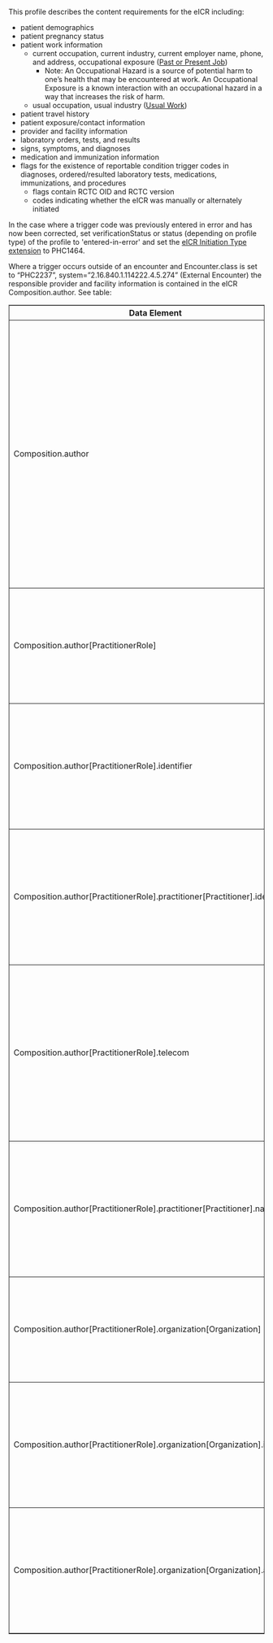 This profile describes the content requirements for the eICR including:
* patient demographics
* patient pregnancy status
* patient work information
    * current occupation, current industry, current employer name, phone, and address, occupational exposure ([Past or Present Job](http://hl7.org/fhir/us/odh/StructureDefinition/odh-PastOrPresentJob))
        * Note: An Occupational Hazard is a source of potential harm to one’s health that may be encountered at work. An Occupational Exposure is a known interaction with an occupational hazard in a way that increases the risk of harm.
    * usual occupation, usual industry ([Usual Work](http://hl7.org/fhir/us/odh/StructureDefinition/odh-UsualWork))
* patient travel history
* patient exposure/contact information
* provider and facility information
* laboratory orders, tests, and results
* signs, symptoms, and diagnoses
* medication and immunization information
* flags for the existence of reportable condition trigger codes in diagnoses, ordered/resulted laboratory tests, medications, immunizations, and procedures
    * flags contain RCTC OID and RCTC version
    * codes indicating whether the eICR was manually or alternately initiated

In the case where a trigger code was previously entered in error and has now been corrected, set verificationStatus or status (depending on profile type) of the profile to 'entered-in-error' and set the [eICR Initiation Type extension](StructureDefinition-eicr-initiation-type-extension.html) to PHC1464.

Where a trigger occurs outside of an encounter and Encounter.class is set to “PHC2237”, system=”2.16.840.1.114222.4.5.274” (External Encounter) the responsible provider and facility information is contained in the eICR Composition.author. See table:

<table style="width:100%" border="1">
    <thead>
        <tr>
            <th style="width:auto">Data Element</th>
            <th>Note</th>
        </tr>
    </thead>
    <tbody>
        <tr>
            <td>Composition.author</td>
            <td>In a public health case report, the author may be the provider, software, or a person in the role of a public health reporter, such as an infection control professional (ICP), a medical assistant, an office administrator, or another staff person who assists a provider with public health reporting.</td>
        </tr>
        <tr>
            <td>Composition.author[PractitionerRole]</td>
            <td>[External encounter case] Provider: Provider responsible for the patient&#39;s care when the case was triggered.</td>
        </tr>
        <tr>
            <td>Composition.author[PractitionerRole].identifier</td>
            <td>[External encounter case] Provider Id: Identifier of the provider responsible for the patient&#39;s care when the case was triggered</td>
        </tr>
        <tr>
            <td>Composition.author[PractitionerRole].practitioner[Practitioner].identifier</td>
            <td>[External encounter case] Provider Address: Address of the provider responsibe for the patient&#39;s care when the case was triggered.</td>
        </tr>
        <tr>
            <td>Composition.author[PractitionerRole].telecom</td>
            <td>[External encounter case] Provider Telecom: A telecom address (phone, email, fax, etc.) for the provider responsibe for the patient&#39;s care when the case was triggered.</td>
        </tr>
        <tr>
            <td>Composition.author[PractitionerRole].practitioner[Practitioner].name</td>
            <td>[External encounter case] Provider Name: Name of the provider responsibe for the patient&#39;s care when the case was triggered</td>
        </tr>
        <tr>
            <td>Composition.author[PractitionerRole].organization[Organization]</td>
            <td>[External encounter case] Facility: The facility in which care was provided when the case was triggered</td>
        </tr>
        <tr>
            <td>Composition.author[PractitionerRole].organization[Organization].identifier</td>
            <td>[External encounter case] Facility Id: Identification code for the facility in which care was provided when the case was triggered</td>
        </tr>
        <tr>
            <td>Composition.author[PractitionerRole].organization[Organization].address</td>
            <td>[External encounter case] Facility Address: The physical location of the facility in which care was provided when the case was triggered</td>
        </tr>
    </tbody>
</table>









